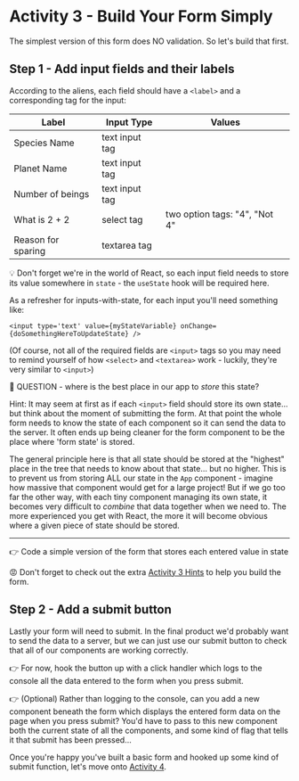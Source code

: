 # Activity 3 - Build Your Form Simply

The simplest version of this form does NO validation. So let's build that first.

## Step 1 - Add input fields and their labels

According to the aliens, each field should have a `<label>` and a corresponding tag for the input:

| Label              | Input Type     | Values                        |
| ------------------ | -------------- | ----------------------------- |
| Species Name       | text input tag |                               |
| Planet Name        | text input tag |                               |
| Number of beings   | text input tag |                               |
| What is 2 + 2      | select tag     | two option tags: "4", "Not 4" |
| Reason for sparing | textarea tag   |                               |

💡 Don't forget we're in the world of React, so each input field needs to store its value somewhere in `state` - the `useState` hook will be required here.

As a refresher for inputs-with-state, for each input you'll need something like:

```TSX
<input type='text' value={myStateVariable} onChange={doSomethingHereToUpdateState} />
```

(Of course, not all of the required fields are `<input>` tags so you may need to remind yourself of how `<select>` and `<textarea>` work - luckily, they're very similar to `<input>`)

🤔 QUESTION - where is the best place in our app to _store_ this state?

Hint: It may seem at first as if each `<input>` field should store its own state... but think about the moment of submitting the form. At that point the whole form needs to know the state of each component so it can send the data to the server. It often ends up being cleaner for the form component to be the place where 'form state' is stored.

The general principle here is that all state should be stored at the "highest" place in the tree that needs to know about that state... but no higher. This is to prevent us from storing ALL our state in the `App` component - imagine how massive that component would get for a large project! But if we go too far the other way, with each tiny component managing its own state, it becomes very difficult to _combine_ that data together when we need to. The more experienced you get with React, the more it will become obvious where a given piece of state should be stored.

---

👉 Code a simple version of the form that stores each entered value in state

😡 Don't forget to check out the extra [Activity 3 Hints](./activity_3_hints.md) to help you build the form.

## Step 2 - Add a submit button

Lastly your form will need to submit. In the final product we'd probably want to send the data to a server, but we can just use our submit button to check that all of our components are working correctly.

👉 For now, hook the button up with a click handler which logs to the console all the data entered to the form when you press submit.

👉 (Optional) Rather than logging to the console, can you add a new component beneath the form which displays the entered form data on the page when you press submit? You'd have to pass to this new component both the current state of all the components, and some kind of flag that tells it that submit has been pressed...

Once you're happy you've built a basic form and hooked up some kind of submit function, let's move onto [Activity 4](./activity_4.md).
